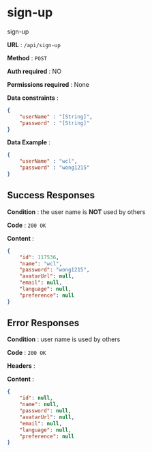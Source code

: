 # sign-up

sign-up

**URL** : `/api/sign-up`

**Method** : `POST`

**Auth required** : NO

**Permissions required** : None

**Data constraints** : 
```json
{
    "userName" : "[String]",
    "password" : "[String]"
}
```
**Data Example** : 
```json
{
	"userName" : "wcl",
	"password" : "wong1215"
}

```

## Success Responses

**Condition** : the user name is **NOT** used by others

**Code** : `200 OK`

**Content** : 
```json
{
    "id": 117536,
    "name": "wcl",
    "password": "wong1215",
    "avatarUrl": null,
    "email": null,
    "language": null,
    "preference": null
}

```

## Error Responses

**Condition** : user name is used by others

**Code** : `200 OK`

**Headers** : 

**Content** : 
```json
{
    "id": null,
    "name": null,
    "password": null,
    "avatarUrl": null,
    "email": null,
    "language": null,
    "preference": null
}
```